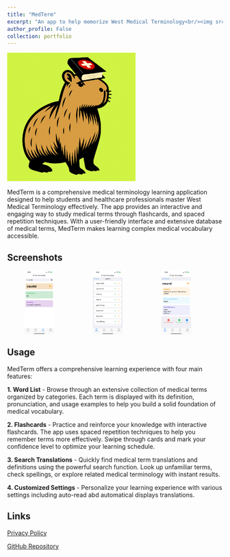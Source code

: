 ```yaml
---
title: "MedTerm"
excerpt: "An app to help memorize West Medical Terminology<br/><img src='/images/projects/medterm/icon.png' width=200 height=200>"
author_profile: False
collection: portfolio
---
```


<img src='/images/projects/medterm/icon.png' width=300 height=300>

MedTerm is a comprehensive medical terminology learning application designed to help students and healthcare professionals master West Medical Terminology effectively. The app provides an interactive and engaging way to study medical terms through flashcards, and spaced repetition techniques. With a user-friendly interface and extensive database of medical terms, MedTerm makes learning complex medical vocabulary accessible.

Screenshots
-------

<div style="display: flex; gap: 10px;">
  <img src="/images/projects/medterm/1.png" width="150" height="150" style="object-fit:contain;">
  <img src="/images/projects/medterm/2.png" width="150" height="150" style="object-fit:contain;">
  <img src="/images/projects/medterm/3.png" width="150" height="150" style="object-fit:contain;">
</div>


Usage
-----
MedTerm offers a comprehensive learning experience with four main features:

**1. Word List** - Browse through an extensive collection of medical terms organized by categories. Each term is displayed with its definition, pronunciation, and usage examples to help you build a solid foundation of medical vocabulary.

**2. Flashcards** - Practice and reinforce your knowledge with interactive flashcards. The app uses spaced repetition techniques to help you remember terms more effectively. Swipe through cards and mark your confidence level to optimize your learning schedule.

**3. Search Translations** - Quickly find medical term translations and definitions using the powerful search function. Look up unfamiliar terms, check spellings, or explore related medical terminology with instant results.

**4. Customized Settings** - Personalize your learning experience with various settings including auto-read abd automatical displays translations.


Links
-----
<i class="fas fa-shield-alt"></i> [Privacy Policy](/portfolio/medterm/privacy)

<i class="fab fa-github"></i> [GitHub Repository](https://github.com/yizhouzhao/MedTerm)